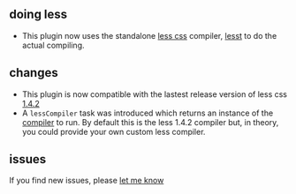 ## doing less

* This plugin now uses the standalone [less css](http://lesscss.org/) compiler, [lesst](https://github.com/softprops/lesst#readme) to do the actual compiling.

## changes

* This plugin is now compatible with the lastest release version of less css [1.4.2](https://github.com/less/less.js/releases/tag/v1.4.2)
* A `lessCompiler` task was introduced which returns an instance of the [compiler](https://github.com/softprops/lesst/blob/0.1.0/src/main/scala/compile.scala#L14-L17) to run. By default this is the less 1.4.2 compiler but, in theory, you could provide your own custom less compiler.

## issues

If you find new issues, please [let me know](https://github.com/softprops/less-sbt/issues/new?title=something%20more%20descriptive%20than%20it%20doesnt%20work)
